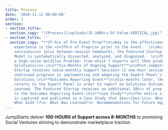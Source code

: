 ```yaml
---
title: Process
date: '2016-11-11 00:00:00'
order: 3
section:
- section_title:
  section_copy: "![Process](/uploads/JS-100hrs-Of-Value-VERTICAL.jpg)"
- section_title: ''
  section_copy: "**37-hrs of Pre-Event Prep**\n\nKey to the effectiveness of the JumpStart
    experience is the <u>37hrs of Prep</u> prior to the event.  \n\nAcross <u>seven two-hour
    sessions</u> (plus between-session homework), the Featured Startup’s Business/Change
    Model is systematically dissected, analyzed, and diagnosed.  \n\nThe result is
    a high-value Goldilox Problem: from which 7 Experts will then produce <u>3 Actionable
    Solutions</u>.\n\n**Six-Months of Ongoing Support**\n\nPost-JumpStart, the Featured
    Startup receives twice-monthly Support Sessions (2 one-hour sessions) to ensure
    continued progress in implementing and adapting the Expert Panel’s 3 Actionable
    Solutions.\n\n**Outcomes Reporting Event**\n\nSix-months later, the Featured Startup
    returns to the Expert Panel in order to report on Solutions Outcomes + Lessons
    Learned. The Featured Startup receives an additional 10hrs of prep support prior
    to the Outcomes Reporting Event.\n\n**Case Study**\n\nThe entire six-month arc
    is captured and published in a Case Study that describes:\n\n- What Worked?\n-
    What Didn't?\n- What Was Learned?\n- Recommendations for Future Applications. "
---
```

JumpStarts deliver **100-HOURS of Support across 8-MONTHS** to promising Social Ventures striving to demonstrate marketplace traction.
